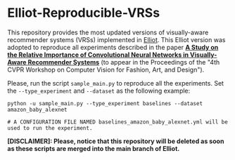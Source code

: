 # Elliot-Reproducible-VRSs

This repository provides the most updated versions of visually-aware recommender systems (VRSs) implemented in [Elliot](https://github.com/sisinflab/elliot). This Elliot version was adopted to reproduce all experiments described in the paper **[A Study on the Relative Importance of Convolutional Neural Networks in Visually-Aware Recommender Systems](https://www.researchgate.net/publication/350873965_A_Study_on_the_Relative_Importance_of_Convolutional_Neural_Networks_in_Visually-Aware_Recommender_Systems)** (to appear in the Proceedings of the "4th CVPR Workshop on Computer Vision for Fashion, Art, and Design").

Please, run the script ```sample_main.py``` to reproduce all the experiments. Set the ```--type_experiment``` and ```--dataset``` as the following example:

```
python -u sample_main.py --type_experiment baselines --dataset amazon_baby_alexnet 

# A CONFIGURATION FILE NAMED baselines_amazon_baby_alexnet.yml will be used to run the experiment.
```

**\[DISCLAIMER]: Please, notice that this repository will be deleted as soon as these scripts are merged into the main branch of Elliot.**

